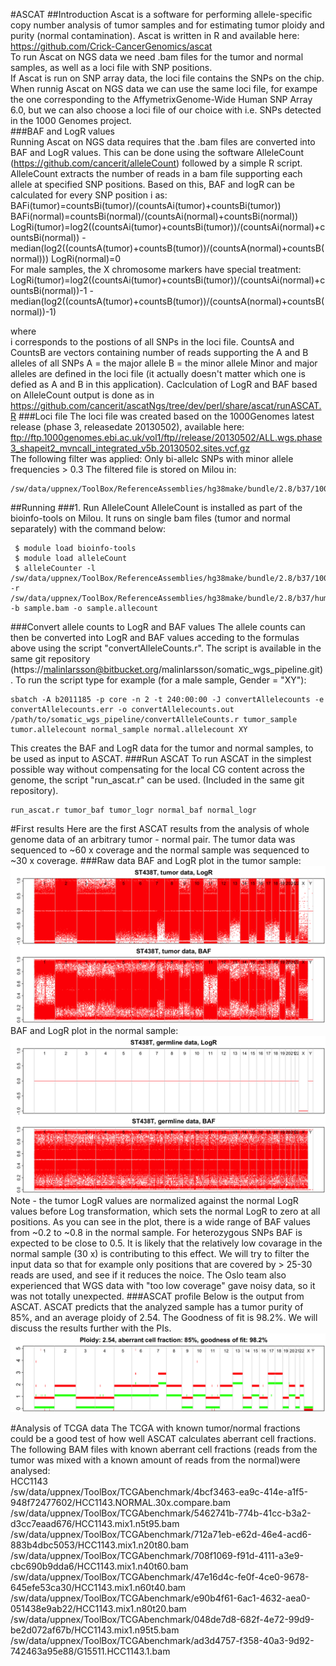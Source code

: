 #ASCAT
##Introduction
Ascat is a software for performing allele-specific copy number analysis of tumor samples and for estimating tumor ploidy and purity (normal contamination). Ascat is written in R and available here: https://github.com/Crick-CancerGenomics/ascat    
To run Ascat on NGS data we need .bam files for the tumor and normal samples, as well as a loci file with SNP positions.  
If Ascat is run on SNP array data, the loci file contains the SNPs on the chip. When runnig Ascat on NGS data we can use the same loci file, for exampe the one corresponding to the AffymetrixGenome-Wide Human SNP Array 6.0, but we can also choose a loci file of our choice with i.e. SNPs detected in the 1000 Genomes project.  
###BAF and LogR values  
Running Ascat on NGS data requires that the .bam files are converted into BAF and LogR values. This can be done using the software AlleleCount (https://github.com/cancerit/alleleCount) followed by a simple R script. AlleleCount extracts the number of reads in a bam file supporting each allele at specified SNP positions. Based on this, BAF and logR can be calculated for every SNP position i as:  
BAFi(tumor)=countsBi(tumor)/(countsAi(tumor)+countsBi(tumor))
BAFi(normal)=countsBi(normal)/(countsAi(normal)+countsBi(normal))
LogRi(tumor)=log2((countsAi(tumor)+countsBi(tumor))/(countsAi(normal)+countsBi(normal)) - median(log2((countsA(tumor)+countsB(tumor))/(countsA(normal)+countsB(normal)))
LogRi(normal)=0  
For male samples, the X chromosome markers have special treatment:
LogRi(tumor)=log2((countsAi(tumor)+countsBi(tumor))/(countsAi(normal)+countsBi(normal))-1 - median(log2((countsA(tumor)+countsB(tumor))/(countsA(normal)+countsB(normal))-1)

where  
i corresponds to the postions of all SNPs in the loci file. 
CountsA and CountsB are vectors containing number of reads supporting the A and B alleles of all SNPs 
A = the major allele 
B = the minor allele 
Minor and major alleles are defined in the loci file (it actually doesn't matter which one is defied as A and B in this application). 
Caclculation of LogR and BAF based on AlleleCount output is done as in https://github.com/cancerit/ascatNgs/tree/dev/perl/share/ascat/runASCAT.R
###Loci file
The loci file was created based on the 1000Genomes latest release (phase 3, releasedate 20130502), available here:  
ftp://ftp.1000genomes.ebi.ac.uk/vol1/ftp//release/20130502/ALL.wgs.phase3_shapeit2_mvncall_integrated_v5b.20130502.sites.vcf.gz  
The following filter was applied: Only bi-allelc SNPs with minor allele frequencies > 0.3
The filtered file is stored on Milou in:
```
/sw/data/uppnex/ToolBox/ReferenceAssemblies/hg38make/bundle/2.8/b37/1000G_phase3_20130502_SNP_maf0.3.loci
```
##Running
###1. Run AlleleCount
AlleleCount is installed as part of the bioinfo-tools on Milou. It runs on single bam files (tumor and normal separately) with the command below:
```
 $ module load bioinfo-tools
 $ module load alleleCount
 $ alleleCounter -l /sw/data/uppnex/ToolBox/ReferenceAssemblies/hg38make/bundle/2.8/b37/1000G_phase3_20130502_SNP_maf0.3.loci -r /sw/data/uppnex/ToolBox/ReferenceAssemblies/hg38make/bundle/2.8/b37/human_g1k_v37_decoy.fasta -b sample.bam -o sample.allecount
```
###Convert allele counts to LogR and BAF values
The allele counts can then be converted into LogR and BAF values acceding to the formulas above using the script "convertAlleleCounts.r". The script is available in the same git repository (https://malinlarsson@bitbucket.org/malinlarsson/somatic_wgs_pipeline.git). 
To run the script type for example (for a male sample, Gender = "XY"):
```
sbatch -A b2011185 -p core -n 2 -t 240:00:00 -J convertAllelecounts -e convertAllelecounts.err -o convertAllelecounts.out /path/to/somatic_wgs_pipeline/convertAlleleCounts.r tumor_sample tumor.allelecount normal_sample normal.allelecount XY
```
This creates the BAF and LogR data for the tumor and normal samples, to be used as input to ASCAT.
###Run ASCAT
To run ASCAT in the simplest possible way without compensating for the local CG content across the genome, the script "run_ascat.r" can be used. (Included in the same git repository).
```
run_ascat.r tumor_baf tumor_logr normal_baf normal_logr
```
#First results
Here are the first ASCAT results from the analysis of whole genome data of an arbitrary tumor - normal pair. 
The tumor data was sequenced to ~60 x coverage and the normal sample was sequenced to ~30 x coverage. 
###Raw data
BAF and LogR plot in the tumor sample: 
![Tumor raw data](ascat.tumor.png)
BAF and LogR plot in the normal sample:
![Normal raw data](ascat.germline.png)
Note - the tumor LogR values are normalized against the normal LogR values before Log transformation, which sets the normal LogR to zero at all positions. 
As you can see in the plot, there is a wide range of BAF values from ~0.2 to ~0.8 in the normal sample. For heterozygous SNPs BAF is expected to be close to 0.5. It is likely that the relatively low covarage in the normal sample (30 x) is contributing to this effect. We will try to filter the input data so that for example only positions that are covered by > 25-30 reads are used, and see if it reduces the noice. 
The Oslo team also experienced that WGS data with "too low coverage" gave noisy data, so it was not totally unexpected. 
###ASCAT profile
Below is the output from ASCAT. ASCAT predicts that the analyzed sample has a tumor purity of 85%, and an average ploidy of 2.54. The Goodness of fit is 98.2%. 
We will discuss the results further with the PIs. 
![ASCAT profile](ASCATprofile.png)

#Analysis of TCGA data
The TCGA with known tumor/normal fractions could be a good test of how well ASCAT calculates aberrant cell fractions. The following BAM files with known aberrant cell fractions (reads from the tumor was mixed with a known amount of reads from the normal)were analysed:  
HCC1143  
/sw/data/uppnex/ToolBox/TCGAbenchmark/4bcf3463-ea9c-414e-a1f5-948f72477602/HCC1143.NORMAL.30x.compare.bam  
/sw/data/uppnex/ToolBox/TCGAbenchmark/5462741b-774b-41cc-b3a2-d3cc7eaad676/HCC1143.mix1.n5t95.bam  
/sw/data/uppnex/ToolBox/TCGAbenchmark/712a71eb-e62d-46e4-acd6-883b4dbc5053/HCC1143.mix1.n20t80.bam  
/sw/data/uppnex/ToolBox/TCGAbenchmark/708f1069-f91d-4111-a3e9-cbc690b9dda6/HCC1143.mix1.n40t60.bam  
/sw/data/uppnex/ToolBox/TCGAbenchmark/47e16d4c-fe0f-4ce0-9678-645efe53ca30/HCC1143.mix1.n60t40.bam  
/sw/data/uppnex/ToolBox/TCGAbenchmark/e90b4f61-6ac1-4632-aea0-051438e9ab22/HCC1143.mix1.n80t20.bam  
/sw/data/uppnex/ToolBox/TCGAbenchmark/048de7d8-682f-4e72-99d9-be2d072af67b/HCC1143.mix1.n95t5.bam  
/sw/data/uppnex/ToolBox/TCGAbenchmark/ad3d4757-f358-40a3-9d92-742463a95e88/G15511.HCC1143.1.bam  

